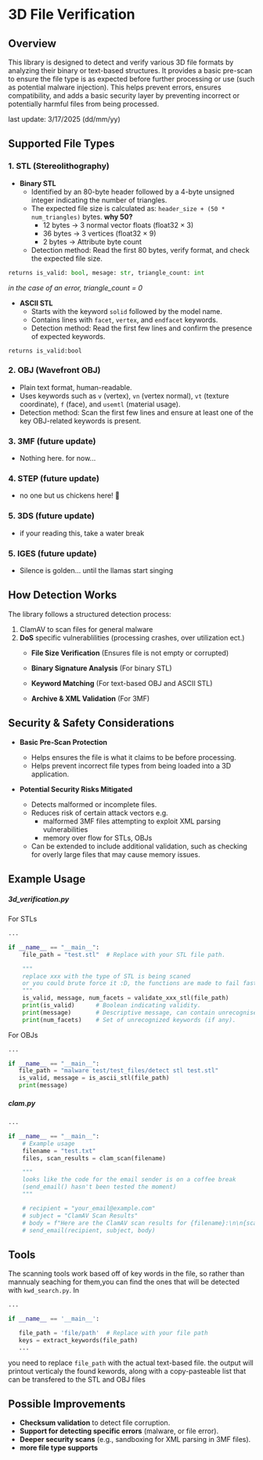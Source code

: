 # 3D File Verification

## Overview
This library is designed to detect and verify various 3D file formats by analyzing their binary or text-based structures. It provides a basic pre-scan to ensure the file type is as expected before further processing or use (such as potential malware injection). This helps prevent errors, ensures compatibility, and adds a basic security layer by preventing incorrect or potentially harmful files from being processed.

last update: 3/17/2025 (dd/mm/yy)

## Supported File Types

### 1. **STL (Stereolithography)**
   - **Binary STL**
     - Identified by an 80-byte header followed by a 4-byte unsigned integer indicating the number of triangles.
     - The expected file size is calculated as: `header_size + (50 * num_triangles)` bytes.
        **why 50?**
        - 12 bytes → 3 normal vector floats (float32 × 3)
        - 36 bytes → 3 vertices (float32 × 9)
        - 2 bytes → Attribute byte count
     - Detection method: Read the first 80 bytes, verify format, and check the expected file size.

```python
returns is_valid: bool, mesage: str, triangle_count: int
```

*in the case of an error, triangle_count = 0*

   - **ASCII STL**
     - Starts with the keyword `solid` followed by the model name.
     - Contains lines with `facet`, `vertex`, and `endfacet` keywords.
     - Detection method: Read the first few lines and confirm the presence of expected keywords.

```pyhton
returns is_valid:bool
```

### 2. **OBJ (Wavefront OBJ)**
   - Plain text format, human-readable.
   - Uses keywords such as `v` (vertex), `vn` (vertex normal), `vt` (texture coordinate), `f` (face), and `usemtl` (material usage).
   - Detection method: Scan the first few lines and ensure at least one of the key OBJ-related keywords is present.

### 3. **3MF** (future update)
   - Nothing here. for now...

### 4. **STEP** (future update)
   - no one but us chickens here! 🐔

### 5. **3DS** (future update)
   - if your reading this, take a water break 

### 5. **IGES** (future update)
   - Silence is golden... until the llamas start singing
   
   
## How Detection Works
The library follows a structured detection process:
1. ClamAV to scan files for general malware
2. **DoS** specific vulnerablilities (processing crashes, over utilization ect.)
   - **File Size Verification** (Ensures file is not empty or corrupted)
   - **Binary Signature Analysis** (For binary STL)
     
   - **Keyword Matching** (For text-based OBJ and ASCII STL)
   - **Archive & XML Validation** (For 3MF)

## Security & Safety Considerations
- **Basic Pre-Scan Protection**
  - Helps ensures the file is what it claims to be before processing.
  - Helps prevent incorrect file types from being loaded into a 3D application.
  
- **Potential Security Risks Mitigated**
  - Detects malformed or incomplete files.
  - Reduces risk of certain attack vectors e.g.
     - malformed 3MF files attempting to exploit XML parsing vulnerabilities
     - memory over flow for STLs, OBJs
  - Can be extended to include additional validation, such as checking for overly large files that may cause memory issues.

## Example Usage

##### **3d_verification.py**
For STLs
```python
...

if __name__ == "__main__":
    file_path = "test.stl"  # Replace with your STL file path.

    """
    replace xxx with the type of STL is being scaned
    or you could brute force it :D, the functions are made to fail fast then test
    """
    is_valid, message, num_facets = validate_xxx_stl(file_path)
    print(is_valid)      # Boolean indicating validity.
    print(message)       # Descriptive message, can contain unrecognised keywords for text based
    print(num_facets)    # Set of unrecognized keywords (if any).
```
For OBJs
```python
...

if __name__ == "__main__":
   file_path = "malware test/test_files/detect stl test.stl"
   is_valid, message = is_ascii_stl(file_path)
   print(message)
```

##### **clam.py**
```python
...

if __name__ == "__main__":
    # Example usage
    filename = "test.txt"
    files, scan_results = clam_scan(filename)

    """
    looks like the code for the email sender is on a coffee break
    (send_email() hasn't been tested the moment)
    """

    # recipient = "your_email@example.com"
    # subject = "ClamAV Scan Results"
    # body = f"Here are the ClamAV scan results for {filename}:\n\n{scan_results}"
    # send_email(recipient, subject, body)
```

## Tools
The scanning tools work based off of key words in the file, 
so rather than mannualy seaching for them,you can find the 
ones that will be detected with `kwd_search.py`. In 
```python
...

if __name__ == '__main__':

   file_path = 'file/path'  # Replace with your file path 
   keys = extract_keywords(file_path)
   ...
```
you need to replace `file_path` with the actual text-based file. 
the output will printout verticaly the found kewords,
along with a copy-pasteable list that can be transfered to the STL and OBJ files

## Possible Improvements
- **Checksum validation** to detect file corruption.
- **Support for detecting specific errors** (malware, or file error).
- **Deeper security scans** (e.g., sandboxing for XML parsing in 3MF files).
- **more file type supports**

<br></br>

<br></br>

<br></br>

<br></br>

<br></br>

<br></br>
